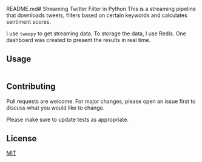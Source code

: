 README.md# Streaming Twitter Filter in Python
This is a streaming pipeline that downloads tweets, filters based on certain keywords and calculates 
sentiment scores. 

I use `tweepy` to get streaming data. To storage the data, I use Redis. One dashboard was created to present the results in real time.

## Usage

```python

```

## Contributing
Pull requests are welcome. For major changes, please open an issue first to discuss what you would like to change.

Please make sure to update tests as appropriate.

## License
[MIT](https://choosealicense.com/licenses/mit/)